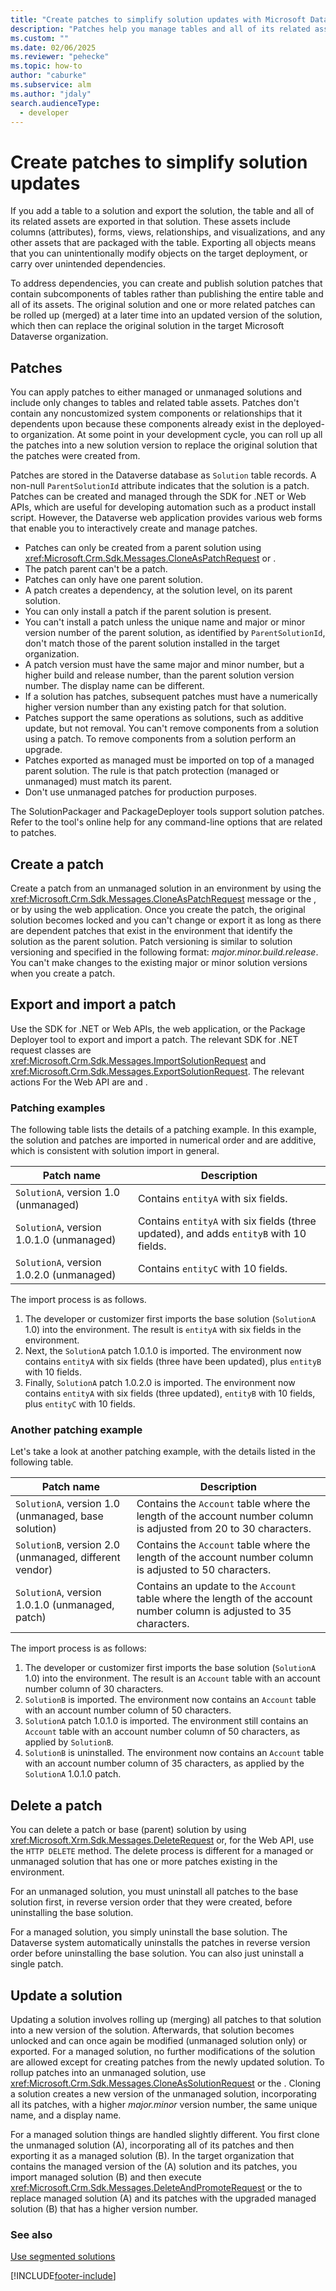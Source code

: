 ```yaml
---
title: "Create patches to simplify solution updates with Microsoft Dataverse"
description: "Patches help you manage tables and all of its related assets when you add a table to a solution and export that solution"
ms.custom: ""
ms.date: 02/06/2025
ms.reviewer: "pehecke"
ms.topic: how-to
author: "caburke"
ms.subservice: alm
ms.author: "jdaly"
search.audienceType: 
  - developer
---
```

# Create patches to simplify solution updates

If you add a table to a solution and export the solution, the table and all of its related assets are exported in that solution. These assets include columns (attributes), forms, views, relationships, and visualizations, and any other assets that are packaged with the table. Exporting all objects means that you can unintentionally modify objects on the target deployment, or carry over unintended dependencies.  
  
 To address dependencies, you can create and publish solution patches that contain subcomponents of tables rather than publishing the entire table and all of its assets. The original solution and one or more related patches can be rolled up (merged) at a later time into an updated version of the solution, which then can replace the original solution in the target Microsoft Dataverse organization.  
  
## Patches

You can apply patches to either managed or unmanaged solutions and include only changes to tables and related table assets. Patches don't contain any noncustomized system components or relationships that it dependents upon because these components already exist in the deployed-to organization. At some point in your development cycle, you can roll up all the patches into a new solution version to replace the original solution that the patches were created from.  
  
Patches are stored in the Dataverse database as `Solution` table records. A non-null `ParentSolutionId` attribute indicates that the solution is a patch. Patches can be created and managed through the SDK for .NET or Web APIs, which are useful for developing automation such as a product install script. However, the Dataverse web application provides various web forms that enable you to interactively create and manage patches.  
  
- Patches can only be created from a parent solution using <xref:Microsoft.Crm.Sdk.Messages.CloneAsPatchRequest> or <xref href="Microsoft.Dynamics.CRM.CloneAsPatch?text=CloneAsPatch Action" />.  
- The patch parent can't be a patch.  
- Patches can only have one parent solution.  
- A patch creates a dependency, at the solution level, on its parent solution.  
- You can only install a patch if the parent solution is present.  
- You can't install a patch unless the unique name and major or minor version number of the parent solution, as identified by `ParentSolutionId`, don't match those of the parent solution installed in the target organization.  
- A patch version must have the same major and minor number, but a higher build and release number, than the parent solution version number. The display name can be different.  
- If a solution has patches, subsequent patches must have a numerically higher version number than any existing patch for that solution.  
- Patches support the same operations as solutions, such as additive update, but not removal. You can't remove components from a solution using a patch. To remove components from a solution perform an upgrade.  
- Patches exported as managed must be imported on top of a managed parent solution. The rule is that patch protection (managed or unmanaged) must match its parent.  
- Don't use unmanaged patches for production purposes.  
  
The SolutionPackager and PackageDeployer tools support solution patches. Refer to the tool's online help for any command-line options that are related to patches.  
  
## Create a patch

Create a patch from an unmanaged solution in an environment by using the <xref:Microsoft.Crm.Sdk.Messages.CloneAsPatchRequest> message or the <xref href="Microsoft.Dynamics.CRM.CloneAsPatch?text=CloneAsPatch Action" />, or by using the web application. Once you create the patch, the original solution becomes locked and you can't change or export it as long as there are dependent patches that exist in the environment that identify the solution as the parent solution. Patch versioning is similar to solution versioning and specified in the following format: *major.minor.build.release*. You can't make changes to the existing major or minor solution versions when you create a patch.
  
## Export and import a patch

Use the SDK for .NET or Web APIs, the web application, or the Package Deployer tool to export and import a patch. The relevant SDK for .NET request classes are <xref:Microsoft.Crm.Sdk.Messages.ImportSolutionRequest> and <xref:Microsoft.Crm.Sdk.Messages.ExportSolutionRequest>. The relevant actions For the Web API are <xref href="Microsoft.Dynamics.CRM.ImportSolution?text=ImportSolution Action" /> and <xref href="Microsoft.Dynamics.CRM.ExportSolution?text=ExportSolution Action" />.  
  
### Patching examples

The following table lists the details of a patching example. In this example, the solution and patches are imported in numerical order and are additive, which is consistent with solution import in general.  
  
|Patch name|Description|  
|----------------|-----------------|  
|`SolutionA`, version 1.0 (unmanaged)|Contains `entityA` with six fields.|  
|`SolutionA`, version 1.0.1.0 (unmanaged)|Contains `entityA` with six fields (three updated), and adds `entityB` with 10 fields.|  
|`SolutionA`, version 1.0.2.0 (unmanaged)|Contains `entityC` with 10 fields.|  
  
 The import process is as follows.  
  
1. The developer or customizer first imports the base solution (`SolutionA` 1.0) into the environment. The result is `entityA` with six fields in the environment.  
1. Next, the `SolutionA` patch 1.0.1.0 is imported. The environment now contains `entityA` with six fields (three have been updated), plus `entityB` with 10 fields.  
1. Finally, `SolutionA` patch 1.0.2.0 is imported. The environment now contains `entityA` with six fields (three updated), `entityB` with 10 fields, plus `entityC` with 10 fields.  
  
### Another patching example

Let's take a look at another patching example, with the details listed in the following table.  
  
|Patch name|Description|  
|----------------|-----------------|  
|`SolutionA`, version 1.0 (unmanaged, base solution)|Contains the `Account` table where the length of the account number column is adjusted from 20 to 30 characters.|  
|`SolutionB`, version 2.0 (unmanaged, different vendor)|Contains the `Account` table where the length of the account number column is adjusted to 50 characters.|  
|`SolutionA`, version 1.0.1.0 (unmanaged, patch)|Contains an update to the `Account` table where the length of the account number column is adjusted to 35 characters.|  
  
The import process is as follows:  
  
1. The developer or customizer first imports the base solution (`SolutionA` 1.0) into the environment. The result is an `Account` table with an account number column of 30 characters.  
1. `SolutionB` is imported. The environment now contains an `Account` table with an account number column of 50 characters.  
1. `SolutionA` patch 1.0.1.0 is imported. The environment still contains an `Account` table with an account number column of 50 characters, as applied by `SolutionB`.  
1. `SolutionB` is uninstalled. The environment now contains an `Account` table with an account number column of 35 characters, as applied by the `SolutionA` 1.0.1.0 patch.  
  
## Delete a patch  

You can delete a patch or base (parent) solution by using <xref:Microsoft.Xrm.Sdk.Messages.DeleteRequest> or, for the Web API, use the `HTTP DELETE` method. The delete process is different for a managed or unmanaged solution that has one or more patches existing in the environment.  
  
For an unmanaged solution, you must uninstall all patches to the base solution first, in reverse version order that they were created, before uninstalling the base solution.  
  
For a managed solution, you simply uninstall the base solution. The Dataverse system automatically uninstalls the patches in reverse version order before uninstalling the base solution. You can also just uninstall a single patch.  
  
## Update a solution

Updating a solution involves rolling up (merging) all patches to that solution into a new version of the solution. Afterwards, that solution becomes unlocked and can once again be modified (unmanaged solution only) or exported. For a managed solution, no further modifications of the solution are allowed except for creating patches from the newly updated solution. To rollup patches into an unmanaged solution, use <xref:Microsoft.Crm.Sdk.Messages.CloneAsSolutionRequest> or the <xref href="Microsoft.Dynamics.CRM.CloneAsSolution?text=CloneAsSolution Action" />. Cloning a solution creates a new version of the unmanaged solution, incorporating all its patches, with a higher *major.minor* version number, the same unique name, and a display name.
  
For a managed solution things are handled slightly different. You first clone the unmanaged solution (A), incorporating all of its patches and then exporting it as a managed solution (B). In the target organization that contains the managed version of the (A) solution and its patches, you import managed solution (B) and then execute <xref:Microsoft.Crm.Sdk.Messages.DeleteAndPromoteRequest> or the <xref href="Microsoft.Dynamics.CRM.DeleteAndPromote?text=DeleteAndPromote Action" /> to replace managed solution (A) and its patches with the upgraded managed solution (B) that has a higher version number.  
  
### See also

[Use segmented solutions](segmented-solutions-alm.md)


[!INCLUDE[footer-include](../includes/footer-banner.md)]
